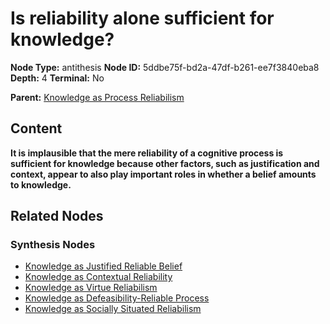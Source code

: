 # Is reliability alone sufficient for knowledge?

**Node Type:** antithesis
**Node ID:** 5ddbe75f-bd2a-47df-b261-ee7f3840eba8
**Depth:** 4
**Terminal:** No

**Parent:** [Knowledge as Process Reliabilism](knowledge-as-process-reliabilism-synthesis-85beaa94-5271-4ac5-82e2-8d29f5dec194.md)

## Content

**It is implausible that the mere reliability of a cognitive process is sufficient for knowledge because other factors, such as justification and context, appear to also play important roles in whether a belief amounts to knowledge.**

## Related Nodes

### Synthesis Nodes

- [Knowledge as Justified Reliable Belief](knowledge-as-justified-reliable-belief-synthesis-e069070b-6688-436a-b7db-029474f5058f.md)
- [Knowledge as Contextual Reliability](knowledge-as-contextual-reliability-synthesis-9f71c284-91fd-453a-9ece-781085a2aafa.md)
- [Knowledge as Virtue Reliabilism](knowledge-as-virtue-reliabilism-synthesis-c72b4000-fe38-4766-93bb-3f1201bf33c1.md)
- [Knowledge as Defeasibility-Reliable Process](knowledge-as-defeasibility-reliable-process-synthesis-3c53702a-3d72-4656-8b45-e637bf5ec6f0.md)
- [Knowledge as Socially Situated Reliabilism](knowledge-as-socially-situated-reliabilism-synthesis-eb8a2203-3ea9-4aa7-aac9-a715229a8138.md)

